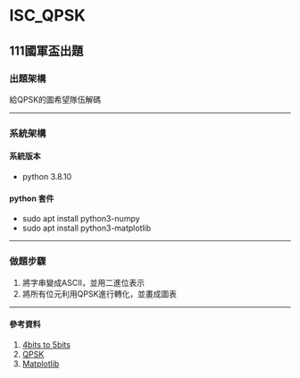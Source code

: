 # ISC_QPSK

## 111國軍盃出題

### 出題架構

給QPSK的圖希望隊伍解碼

---

### 系統架構

#### 系統版本
* python 3.8.10

#### python 套件
* sudo apt install python3-numpy
* sudo apt install python3-matplotlib

---

### 做題步驟

1. 將字串變成ASCII，並用二進位表示
2. 將所有位元利用QPSK進行轉化，並畫成圖表

---

#### 參考資料
1. [4bits to 5bits](https://www.bing.com/images/search?view=detailV2&ccid=AxlG7CJY&id=C3BA584CCAE868CCFDB0C25AB7C0C1516AB7ECBE&thid=OIP.AxlG7CJYb3bL26aA3KwQKwHaEL&mediaurl=https%3A%2F%2Fdilidonglong.com%2F2020%2F08%2F12%2F%25E7%25BC%2596%25E7%25A0%2581%2F4.png&cdnurl=https%3A%2F%2Fth.bing.com%2Fth%2Fid%2FR.031946ec22586f76cbdba680dcac102b%3Frik%3Dvuy3alHBwLdawg%26pid%3DImgRaw%26r%3D0&exph=411&expw=727&q=4bit+to+5bit+%e8%bd%89%e6%8f%9b%e8%a1%a8&simid=608051744812962649&form=IRPRST&ck=73BD932343BE7EA76C3430D832CC2692&selectedindex=2&vt=0&sim=11)
2. [QPSK](https://vocus.cc/article/62e4744afd8978000191bad3)
3. [Matplotlib](https://ithelp.ithome.com.tw/articles/10220485)
